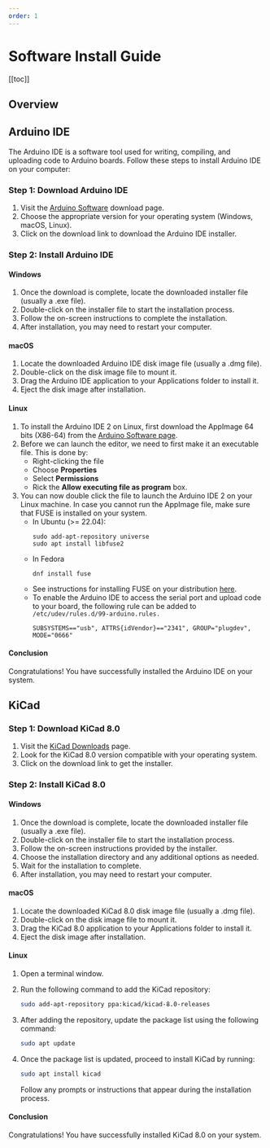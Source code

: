 ```yaml
---
order: 1
---
```


# Software Install Guide

[comment]: <> (Include guide for Arduino libraries)

[[toc]]

## Overview

## Arduino IDE

The Arduino IDE is a software tool used for writing, compiling, and uploading code to Arduino boards. Follow these steps to install Arduino IDE on your computer:

### Step 1: Download Arduino IDE

1. Visit the [Arduino Software](https://www.arduino.cc/en/software) download page.
2. Choose the appropriate version for your operating system (Windows, macOS, Linux).
3. Click on the download link to download the Arduino IDE installer.

### Step 2: Install Arduino IDE

#### Windows

1. Once the download is complete, locate the downloaded installer file (usually a .exe file).
2. Double-click on the installer file to start the installation process.
3. Follow the on-screen instructions to complete the installation.
4. After installation, you may need to restart your computer.

#### macOS

1. Locate the downloaded Arduino IDE disk image file (usually a .dmg file).
2. Double-click on the disk image file to mount it.
3. Drag the Arduino IDE application to your Applications folder to install it.
4. Eject the disk image after installation.

#### Linux

1. To install the Arduino IDE 2 on Linux, first download the AppImage 64 bits (X86-64) from the [Arduino Software page](https://www.arduino.cc/en/software).
2. Before we can launch the editor, we need to first make it an executable file. This is done by: 
    + Right-clicking the file 
    + Choose **Properties** 
    + Select **Permissions**
    + Rick the **Allow executing file as program** box.
3. You can now double click the file to launch the Arduino IDE 2 on your Linux machine. In case you cannot run the AppImage file, make sure that FUSE is installed on your system.
    + In Ubuntu (>= 22.04):
        ```
        sudo add-apt-repository universe
        sudo apt install libfuse2
        ```
    + In Fedora
        ```
        dnf install fuse
        ```
    + See instructions for installing FUSE on your distribution [here](https://github.com/AppImage/AppImageKit/wiki/FUSE).
    + To enable the Arduino IDE to access the serial port and upload code to your board, the following rule can be added to ``` /etc/udev/rules.d/99-arduino.rules.```
        ```
        SUBSYSTEMS=="usb", ATTRS{idVendor}=="2341", GROUP="plugdev", MODE="0666"
        ```
#### Conclusion

Congratulations! You have successfully installed the Arduino IDE on your system.

## KiCad

### Step 1: Download KiCad 8.0

1. Visit the [KiCad Downloads](https://www.kicad.org/download/) page.
2. Look for the KiCad 8.0 version compatible with your operating system.
3. Click on the download link to get the installer.

### Step 2: Install KiCad 8.0

#### Windows

1. Once the download is complete, locate the downloaded installer file (usually a .exe file).
2. Double-click on the installer file to start the installation process.
3. Follow the on-screen instructions provided by the installer.
4. Choose the installation directory and any additional options as needed.
5. Wait for the installation to complete.
6. After installation, you may need to restart your computer.

#### macOS

1. Locate the downloaded KiCad 8.0 disk image file (usually a .dmg file).
2. Double-click on the disk image file to mount it.
3. Drag the KiCad 8.0 application to your Applications folder to install it.
4. Eject the disk image after installation.

#### Linux

1. Open a terminal window.
2. Run the following command to add the KiCad repository:

    ```sh
    sudo add-apt-repository ppa:kicad/kicad-8.0-releases
    ```
3. After adding the repository, update the package list using the following command:
    ```sh
    sudo apt update
    ```
4. Once the package list is updated, proceed to install KiCad by running:
    ```sh
    sudo apt install kicad
    ```
    Follow any prompts or instructions that appear during the installation process.

#### Conclusion

Congratulations! You have successfully installed KiCad 8.0 on your system.
